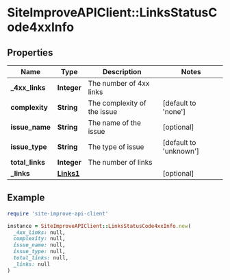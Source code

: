 # SiteImproveAPIClient::LinksStatusCode4xxInfo

## Properties

| Name | Type | Description | Notes |
| ---- | ---- | ----------- | ----- |
| **_4xx_links** | **Integer** | The number of 4xx links |  |
| **complexity** | **String** | The complexity of the issue | [default to &#39;none&#39;] |
| **issue_name** | **String** | The name of the issue | [optional] |
| **issue_type** | **String** | The type of issue | [default to &#39;unknown&#39;] |
| **total_links** | **Integer** | The number of links |  |
| **_links** | [**Links1**](Links1.md) |  | [optional] |

## Example

```ruby
require 'site-improve-api-client'

instance = SiteImproveAPIClient::LinksStatusCode4xxInfo.new(
  _4xx_links: null,
  complexity: null,
  issue_name: null,
  issue_type: null,
  total_links: null,
  _links: null
)
```

